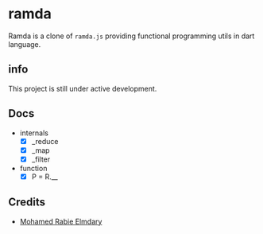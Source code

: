 # ramda

Ramda is a clone of `ramda.js` providing functional programming utils in dart language.

## info

This project is still under active development.

## Docs

- internals
    - [x] _reduce
    - [x] _map
    - [x] _filter

- function
    - [x] P = R.__
## Credits

-   [Mohamed Rabie Elmdary](https://github.com/MohamedElmdary)